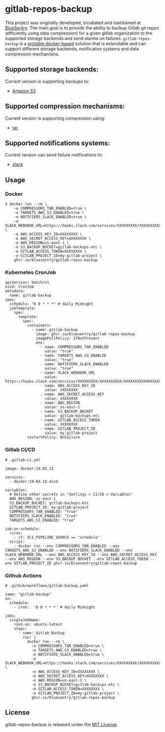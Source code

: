 # gitlab-repos-backup

This project was originally developed, incubated and maintained at [BlueSentry](https://bluesentry.cloud/). The main goal is to provide the ability to backup Gitlab git repos (efficiently using data compression) for a given gitlab organization to the supported storage backends and send alarms on failures. `gitlab-repos-backup` is a [protable docker-based](https://github.com/bluesentry/gitlab-repos-backup/pkgs/container/gitlab-repos-backup) solution that is extendable and can support different storage backends, notification systems and data compression mechanisms.

## Supported storage backends:

Current version is supporting backups to:
- [Amazon S3](https://aws.amazon.com/s3/)

## Supported compression mechanisms:

Current version is supporting compression using:
- [tar](https://linux.die.net/man/1/tar)

## Supported notifications systems:

Current version can send failure notifications to:
- [slack](https://slack.com/)


## Usage

### Docker
```
$ docker run --rm \
    -e COMPRESSORS_TAR_ENABLED=true \
    -e TARGETS_AWS_S3_ENABLED=true \
    -e NOTIFIERS_SLACK_ENABLED=true \
    -e SLACK_WEBHOOK_URL=https://hooks.slack.com/services/XXXXXXXXX/XXXXXXXXXX/XXXXXXXXXXXXXXXXXXXXXXXX \
    -e AWS_ACCESS_KEY_ID=XXXXXXXX \
    -e AWS_SECRET_ACCESS_KEY=XXXXXXXX \
    -e AWS_REGION=us-east-1 \
    -e S3_BACKUP_BUCKET=gitlab-backups-etc \
    -e GITLAB_ACCESS_TOKEN=XXXXXXXX \
    -e GITLAB_PROJECT_ID=my-gitlab-project \
    ghcr.io/bluesentry/gitlab-repos-backup
```

### Kubernetes CronJob

```
apiVersion: batch/v1
kind: CronJob
metadata:
  name: gitlab-backup
spec:
  schedule: "0 0 * * *" # daily Midnight
  jobTemplate:
    spec:
      template:
        spec:
          containers:
            - name: gitlab-backup
              image: ghcr.io/bluesentry/gitlab-repos-backup
              imagePullPolicy: IfNotPresent
              env:
                - name: COMPRESSORS_TAR_ENABLED
                  value: "true"
                - name: TARGETS_AWS_S3_ENABLED
                  value: "true"
                - name: NOTIFIERS_SLACK_ENABLED
                  value: "true"
                - name: SLACK_WEBHOOK_URL
                  value: https://hooks.slack.com/services/XXXXXXXXX/XXXXXXXXXX/XXXXXXXXXXXXXXXXXXXXXXXX
                - name: AWS_ACCESS_KEY_ID
                  value: XXXXXXXX
                - name: AWS_SECRET_ACCESS_KEY
                  value: XXXXXXXX
                - name: AWS_REGION
                  value: us-east-1
                - name: S3_BACKUP_BUCKET
                  value: gitlab-backups-etc
                - name: GITLAB_ACCESS_TOKEN
                  value: XXXXXXXX
                - name: GITLAB_PROJECT_ID
                  value: my-gitlab-project
          restartPolicy: OnFailure

```

### Gitlab CI/CD

```
# .gitlab-ci.yml

image: docker:19.03.12

services:
  - docker:19.03.12-dind

variables:
  # Define other secrets in "Settings > CI/CD > Variables"
  AWS_REGION: us-east-1
  S3_BACKUP_BUCKET: gitlab-backups-etc
  GITLAB_PROJECT_ID: my-gitlab-project
  COMPRESSORS_TAR_ENABLED: "true"
  NOTIFIERS_SLACK_ENABLED: "true"
  TARGETS_AWS_S3_ENABLED: "true"

job:on-schedule:
  rules:
    - if: $CI_PIPELINE_SOURCE == "schedule"
  script:
    - docker run --env COMPRESSORS_TAR_ENABLED --env TARGETS_AWS_S3_ENABLED --env NOTIFIERS_SLACK_ENABLED --env SLACK_WEBHOOK_URL --env AWS_ACCESS_KEY_ID --env AWS_SECRET_ACCESS_KEY --env AWS_REGION --env S3_BACKUP_BUCKET --env GITLAB_ACCESS_TOKEN --env GITLAB_PROJECT_ID ghcr.io/bluesentry/gitlab-repos-backup
```

### Github Actions

```
# .github/workflows/gitlab-backup.yaml

name: "gitlab-backup"
on:
  schedule:
    - cron:  '0 0 * * *' # daily Midnight

jobs:
  singleJobName:
    runs-on: ubuntu-latest
    steps:
      - name: Gitlab Backup
        run: |
          docker run --rm \
            -e COMPRESSORS_TAR_ENABLED=true \
            -e TARGETS_AWS_S3_ENABLED=true \
            -e NOTIFIERS_SLACK_ENABLED=true \
            -e SLACK_WEBHOOK_URL=https://hooks.slack.com/services/XXXXXXXXX/XXXXXXXXXX/XXXXXXXXXXXXXXXXXXXXXXXX \
            -e AWS_ACCESS_KEY_ID=XXXXXXXX \
            -e AWS_SECRET_ACCESS_KEY=XXXXXXXX \
            -e AWS_REGION=us-east-1 \
            -e S3_BACKUP_BUCKET=gitlab-backups-etc \
            -e GITLAB_ACCESS_TOKEN=XXXXXXXX \
            -e GITLAB_PROJECT_ID=my-gitlab-project \
            ghcr.io/bluesentry/gitlab-repos-backup
```

## License

gitlab-repos-backup is released under the [MIT License](https://opensource.org/licenses/MIT).
